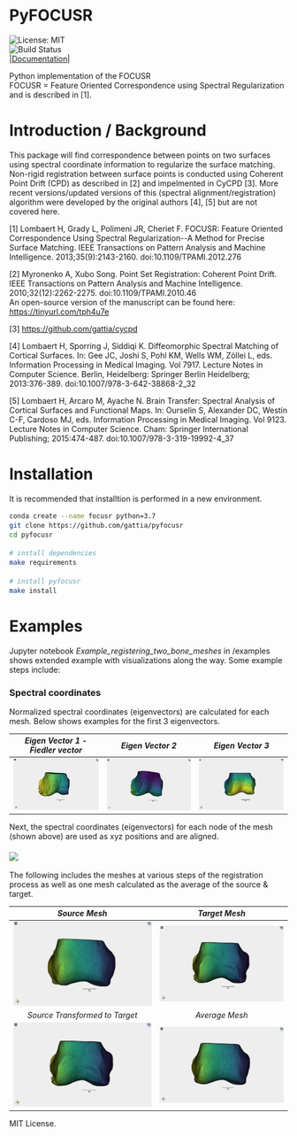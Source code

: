 # PyFOCUSR
![License: MIT](https://img.shields.io/badge/License-MIT-blue.svg)<br>
![Build Status](https://github.com/gattia/pyfocusrbran/actions/workflows/build-test.yml/badge.svg?branch=master)<br>
|[Documentation](https://anthonygattiphd.com/pyfocusr/)|

Python implementation of the FOCUSR <br>
FOCUSR = Feature Oriented Correspondence using Spectral Regularization and is described in [1]. 

# Introduction / Background

This package will find correspondence between points on two surfaces using spectral coordinate information to regularize the surface matching. Non-rigid registration between surface points is conducted using Coherent Point Drift (CPD) as described in [2] and impelmented in CyCPD [3]. More recent versions/updated versions of this (spectral alignment/registration) algorithm were developed by the original authors [4], [5] but are not covered here. 

[1] Lombaert H, Grady L, Polimeni JR, Cheriet F. FOCUSR: Feature Oriented Correspondence Using Spectral Regularization--A Method for Precise Surface Matching. IEEE Transactions on Pattern Analysis and Machine Intelligence. 2013;35(9):2143-2160. doi:10.1109/TPAMI.2012.276<br>

[2] Myronenko A, Xubo Song. Point Set Registration: Coherent Point Drift. IEEE Transactions on Pattern Analysis and Machine Intelligence. 2010;32(12):2262-2275. doi:10.1109/TPAMI.2010.46<br>
    An open-source version of the manuscript can be found here: https://tinyurl.com/tph4u7e<br>

[3] https://github.com/gattia/cycpd<br>

[4] Lombaert H, Sporring J, Siddiqi K. Diffeomorphic Spectral Matching of Cortical Surfaces. In: Gee JC, Joshi S, Pohl KM, Wells WM, Zöllei L, eds. Information Processing in Medical Imaging. Vol 7917. Lecture Notes in Computer Science. Berlin, Heidelberg: Springer Berlin Heidelberg; 2013:376-389. doi:10.1007/978-3-642-38868-2_32 <br>

[5] Lombaert H, Arcaro M, Ayache N. Brain Transfer: Spectral Analysis of Cortical Surfaces and Functional Maps. In: Ourselin S, Alexander DC, Westin C-F, Cardoso MJ, eds. Information Processing in Medical Imaging. Vol 9123. Lecture Notes in Computer Science. Cham: Springer International Publishing; 2015:474-487. doi:10.1007/978-3-319-19992-4_37


# Installation
It is recommended that installtion is performed in a new environment. 

```bash
conda create --name focusr python=3.7
git clone https://github.com/gattia/pyfocusr
cd pyfocusr

# install dependencies
make requirements

# install pyfocusr
make install
```

# Examples

Jupyter notebook *Example_registering_two_bone_meshes*  in /examples shows extended example with visualizations along the way. Some example steps include:

### Spectral coordinates
Normalized spectral coordinates (eigenvectors) are calculated for each mesh. Below shows examples for the first 3 eigenvectors. 


| *Eigen Vector 1 - Fiedler vector*    | *Eigen Vector 2*           | *Eigen Vector 3*           |
| :---:                               | :---:                      | :---:                      |
|![](https://raw.githubusercontent.com/gattia/pyfocusr/master/images/eig_vec_1_fiedler.png)   | ![](https://raw.githubusercontent.com/gattia/pyfocusr/master/images/eig_vec_2.png) | ![](https://raw.githubusercontent.com/gattia/pyfocusr/master/images/eig_vec_3.png) |


Next, the spectral coordinates (eigenvectors) for each node of the mesh (shown above) are used as xyz positions and are aligned. 
#### 
![](https://raw.githubusercontent.com/gattia/pyfocusr/master/images/ezgif.com-gif-maker.gif)


The following includes the meshes at various steps of the registration process as well as one mesh calculated as the average of the source & target. 

|*Source Mesh* | *Target Mesh* |
|:---:       |:---:        |
|![](https://raw.githubusercontent.com/gattia/pyfocusr/master/images/source.png)   | ![](https://raw.githubusercontent.com/gattia/pyfocusr/master/images/target.png) |
|*Source Transformed to Target*               | *Average Mesh*                |
| ![](https://raw.githubusercontent.com/gattia/pyfocusr/master/images/mesh_transformed_to_target.png) | ![](https://raw.githubusercontent.com/gattia/pyfocusr/master/images/average_mesh.png) |


MIT License.
